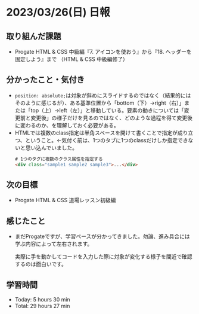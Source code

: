 # 2023/03/26(日) 日報
## 取り組んだ課題
- Progate HTML & CSS 中級編『7. アイコンを使おう』から『18. ヘッダーを固定しよう』まで （HTML & CSS 中級編修了）

## 分かったこと・気付き
- `position: absolute;`は対象が斜めにスライドするのではなく（結果的にはそのように感じるが）、ある基準位置から「bottom（下）→right（右）」または「top（上）→left（左）」と移動している。要素の動きについては「変更前と変更後」の様子だけを見るのではなく、どのような過程を得て変更後に変わるのか、を理解しておく必要がある。
- HTMLでは複数のclass指定は半角スペースを開けて書くことで指定が成り立つ、ということ。←気付く前は、1つのタブに1つのclassだけしか指定できないと思い込んでいました。
  ```HTML
  # 1つのタグに複数のクラス属性を指定する
  <div class="sample1 sample2 sample3">...</div>
  ```

## 次の目標
- Progate HTML & CSS 道場レッスン初級編

## 感じたこと
- まだProgateですが、学習ペースが分かってきました。勿論、進み具合には学ぶ内容によって左右されます。

  実際に手を動かしてコードを入力した際に対象が変化する様子を間近で確認するのは面白いです。
  
## 学習時間
- Today: 5 hours 30 min
- Total: 29 hours 27 min
